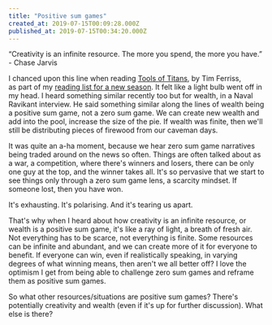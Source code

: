 ```yaml
---
title: "Positive sum games"
created_at: 2019-07-15T00:09:28.000Z
published_at: 2019-07-15T00:34:20.000Z
---
```

“Creativity is an infinite resource. The more you spend, the more you have.” - Chase Jarvis

  

I chanced upon this line when reading [Tools of Titans](https://www.amazon.com/Tools-Titans-Billionaires-World-Class-Performers/dp/1328683788), by Tim Ferriss, as part of my [reading list for a new season](https://200wordsaday.com/words/reading-list-for-a-new-season-220315d233ada32ec9). It felt like a light bulb went off in my head. I heard something similar recently too but for wealth, in a Naval Ravikant interview. He said something similar along the lines of wealth being a positive sum game, not a zero sum game. We can create new wealth and add into the pool, increase the size of the pie. If wealth was finite, then we'll still be distributing pieces of firewood from our caveman days.

  

It was quite an a-ha moment, because we hear zero sum game narratives being traded around on the news so often. Things are often talked about as a war, a competition, where there's winners and losers, there can be only one guy at the top, and the winner takes all. It's so pervasive that we start to see things only through a zero sum game lens, a scarcity mindset. If someone lost, then you have won. 

  

It's exhausting. It's polarising. And it's tearing us apart.

  

That's why when I heard about how creativity is an infinite resource, or wealth is a positive sum game, it's like a ray of light, a breath of fresh air. Not everything has to be scarce, not everything is finite. Some resources can be infinite and abundant, and we can create more of it for everyone to benefit. If everyone can win, even if realistically speaking, in varying degrees of what winning means, then aren't we all better off? I love the optimism I get from being able to challenge zero sum games and reframe them as positive sum games.

  

So what other resources/situations are positive sum games? There's potentially creativity and wealth (even if it's up for further discussion). What else is there?
